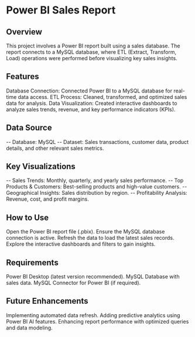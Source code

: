 # Power BI Sales Report
## Overview
This project involves a Power BI report built using a sales database. The report connects to a MySQL database, where ETL (Extract, Transform, Load) operations were performed before visualizing key sales insights.

## Features
Database Connection: Connected Power BI to a MySQL database for real-time data access.
ETL Process: Cleaned, transformed, and optimized sales data for analysis.
Data Visualization: Created interactive dashboards to analyze sales trends, revenue, and key performance indicators (KPIs).
## Data Source
-- Database: MySQL
-- Dataset: Sales transactions, customer data, product details, and other relevant sales metrics.
## Key Visualizations
-- Sales Trends: Monthly, quarterly, and yearly sales performance.
-- Top Products & Customers: Best-selling products and high-value customers.
-- Geographical Insights: Sales distribution by region.
-- Profitability Analysis: Revenue, cost, and profit margins.
## How to Use
Open the Power BI report file (.pbix).
Ensure the MySQL database connection is active.
Refresh the data to load the latest sales records.
Explore the interactive dashboards and filters to gain insights.
## Requirements
Power BI Desktop (latest version recommended).
MySQL Database with sales data.
MySQL Connector for Power BI (if required).
## Future Enhancements
Implementing automated data refresh.
Adding predictive analytics using Power BI AI features.
Enhancing report performance with optimized queries and data modeling.
